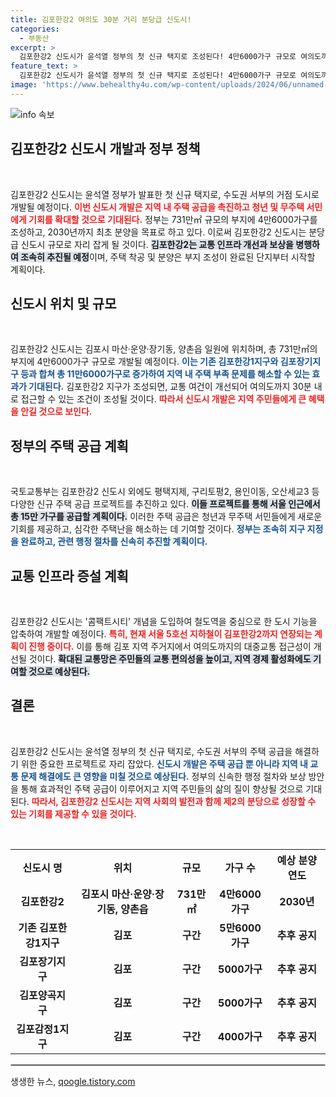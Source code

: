 ```yaml
---
title: 김포한강2 여의도 30분 거리 분당급 신도시!
categories:
  - 부동산
excerpt: >
  김포한강2 신도시가 윤석열 정부의 첫 신규 택지로 조성된다! 4만6000가구 규모로 여의도까지 30분 거리의 교통망을 갖추며, 청년과 무주택 서민에게 새로운 내 집 마련 기회를 제공합니다.
feature_text: >
  김포한강2 신도시가 윤석열 정부의 첫 신규 택지로 조성된다! 4만6000가구 규모로 여의도까지 30분 거리의 교통망을 갖추며, 청년과 무주택 서민에게 새로운 내 집 마련 기회를 제공합니다.
image: 'https://www.behealthy4u.com/wp-content/uploads/2024/06/unnamed-file.png'
---
```


<p><img src="https://www.behealthy4u.com/wp-content/uploads/2024/06/unnamed-file.png" alt="info 속보" /></p>

<h2 data-ke-size="size26">김포한강2 신도시 개발과 정부 정책</h2>

<p data-ke-size="size16">&nbsp;</p>

<p>김포한강2 신도시는 윤석열 정부가 발표한 첫 신규 택지로, 수도권 서부의 거점 도시로 개발될 예정이다. <b><span style="color: #ee2323;">이번 신도시 개발은 지역 내 주택 공급을 촉진하고 청년 및 무주택 서민에게 기회를 확대할 것으로 기대된다.</span></b> 정부는 731만㎡ 규모의 부지에 4만6000가구를 조성하고, 2030년까지 최초 분양을 목표로 하고 있다. 이로써 김포한강2 신도시는 분당급 신도시 규모로 자리 잡게 될 것이다. <b><span style="background-color: #21538527;">김포한강2는 교통 인프라 개선과 보상을 병행하여 조속히 추진될 예정</span></b>이며, 주택 착공 및 분양은 부지 조성이 완료된 단지부터 시작할 계획이다. </p>

<h2 data-ke-size="size26">신도시 위치 및 규모</h2>

<p data-ke-size="size16">&nbsp;</p>

<p>김포한강2 신도시는 김포시 마산·운양·장기동, 양촌읍 일원에 위치하며, 총 731만㎡의 부지에 4만6000가구 규모로 개발될 예정이다. <b><span style="color: #1a5490;">이는 기존 김포한강1지구와 김포장기지구 등과 합쳐 총 11만6000가구로 증가하여 지역 내 주택 부족 문제를 해소할 수 있는 효과가 기대된다.</span></b> 김포한강2 지구가 조성되면, 교통 여건이 개선되어 여의도까지 30분 내로 접근할 수 있는 조건이 조성될 것이다. <b><span style="color: #ee2323;">따라서 신도시 개발은 지역 주민들에게 큰 혜택을 안길 것으로 보인다.</span></b></p>

<h2 data-ke-size="size26">정부의 주택 공급 계획</h2>

<p data-ke-size="size16">&nbsp;</p>

<p>국토교통부는 김포한강2 신도시 외에도 평택지제, 구리토평2, 용인이동, 오산세교3 등 다양한 신규 주택 공급 프로젝트를 추진하고 있다. <b><span style="background-color: #21538527;">이들 프로젝트를 통해 서울 인근에서 총 15만 가구를 공급할 계획이다.</span></b> 이러한 주택 공급은 청년과 무주택 서민들에게 새로운 기회를 제공하고, 심각한 주택난을 해소하는 데 기여할 것이다. <b><span style="color: #1a5490;">정부는 조속히 지구 지정을 완료하고, 관련 행정 절차를 신속히 추진할 계획이다.</span></b></p>

<h2 data-ke-size="size26">교통 인프라 증설 계획</h2>

<p data-ke-size="size16">&nbsp;</p>

<p>김포한강2 신도시는 '콤팩트시티' 개념을 도입하여 철도역을 중심으로 한 도시 기능을 압축하여 개발할 예정이다. <b><span style="color: #ee2323;">특히, 현재 서울 5호선 지하철이 김포한강2까지 연장되는 계획이 진행 중이다.</span></b> 이를 통해 김포 지역 주거지에서 여의도까지의 대중교통 접근성이 개선될 것이다. <b><span style="background-color: #21538527;">확대된 교통망은 주민들의 교통 편의성을 높이고, 지역 경제 활성화에도 기여할 것으로 예상된다.</span></b></p>

<h2 data-ke-size="size26">결론</h2>

<p data-ke-size="size16">&nbsp;</p>

<p>김포한강2 신도시는 윤석열 정부의 첫 신규 택지로, 수도권 서부의 주택 공급을 해결하기 위한 중요한 프로젝트로 자리 잡았다. <b><span style="color: #1a5490;">신도시 개발은 주택 공급 뿐 아니라 지역 내 교통 문제 해결에도 큰 영향을 미칠 것으로 예상된다.</span></b> 정부의 신속한 행정 절차와 보상 방안을 통해 효과적인 주택 공급이 이루어지고 지역 주민들의 삶의 질이 향상될 것으로 기대된다. <b><span style="color: #ee2323;">따라서, 김포한강2 신도시는 지역 사회의 발전과 함께 제2의 분당으로 성장할 수 있는 기회를 제공할 수 있을 것이다.</span></b> </p>

<p data-ke-size="size16">&nbsp;</p> 

<table style="width: 100%; border-collapse: collapse;">
  <tr>
    <th style="text-align: center;"><b>신도시 명</b></th>
    <th style="text-align: center;"><b>위치</b></th>
    <th style="text-align: center;"><b>규모</b></th>
    <th style="text-align: center;"><b>가구 수</b></th>
    <th style="text-align: center;"><b>예상 분양 연도</b></th>
  </tr>
  <tr>
    <td style="text-align: center; height: 17px;"><b>김포한강2</b></td>
    <td style="text-align: center; height: 17px;"><b>김포시 마산·운양·장기동, 양촌읍</b></td>
    <td style="text-align: center; height: 17px;"><b>731만㎡</b></td>
    <td style="text-align: center; height: 17px;"><b>4만6000가구</b></td>
    <td style="text-align: center; height: 17px;"><b>2030년</b></td>
  </tr>
  <tr>
    <td style="text-align: center; height: 17px;"><b>기존 김포한강1지구</b></td>
    <td style="text-align: center; height: 17px;"><b>김포</b></td>
    <td style="text-align: center; height: 17px;"><b>구간</b></td>
    <td style="text-align: center; height: 17px;"><b>5만6000가구</b></td>
    <td style="text-align: center; height: 17px;"><b>추후 공지</b></td>
  </tr>
  <tr>
    <td style="text-align: center; height: 17px;"><b>김포장기지구</b></td>
    <td style="text-align: center; height: 17px;"><b>김포</b></td>
    <td style="text-align: center; height: 17px;"><b>구간</b></td>
    <td style="text-align: center; height: 17px;"><b>5000가구</b></td>
    <td style="text-align: center; height: 17px;"><b>추후 공지</b></td>
  </tr>
  <tr>
    <td style="text-align: center; height: 17px;"><b>김포양곡지구</b></td>
    <td style="text-align: center; height: 17px;"><b>김포</b></td>
    <td style="text-align: center; height: 17px;"><b>구간</b></td>
    <td style="text-align: center; height: 17px;"><b>5000가구</b></td>
    <td style="text-align: center; height: 17px;"><b>추후 공지</b></td>
  </tr>
  <tr>
    <td style="text-align: center; height: 17px;"><b>김포감정1지구</b></td>
    <td style="text-align: center; height: 17px;"><b>김포</b></td>
    <td style="text-align: center; height: 17px;"><b>구간</b></td>
    <td style="text-align: center; height: 17px;"><b>4000가구</b></td>
    <td style="text-align: center; height: 17px;"><b>추후 공지</b></td>
  </tr>
</table>

<hr style="border: 1px solid #ccc;" />
생생한 뉴스, <a href="https://qoogle.tistory.com" rel="dofollow">qoogle.tistory.com</a>


